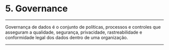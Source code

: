 # 5. Governance

---

Governança de dados é o conjunto de políticas, processos e controles que asseguram a qualidade, segurança, privacidade, rastreabilidade e conformidade legal dos dados dentro de uma organização.

---